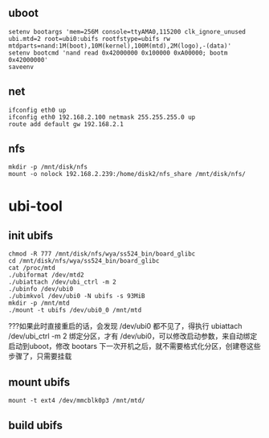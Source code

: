 ## uboot
    setenv bootargs 'mem=256M console=ttyAMA0,115200 clk_ignore_unused ubi.mtd=2 root=ubi0:ubifs rootfstype=ubifs rw mtdparts=nand:1M(boot),10M(kernel),100M(mtd),2M(logo),-(data)' 
    setenv bootcmd 'nand read 0x42000000 0x100000 0xA00000; bootm 0x42000000'
    saveenv
## net
    ifconfig eth0 up
    ifconfig eth0 192.168.2.100 netmask 255.255.255.0 up
    route add default gw 192.168.2.1
## nfs
    mkdir -p /mnt/disk/nfs
    mount -o nolock 192.168.2.239:/home/disk2/nfs_share /mnt/disk/nfs/
    
# ubi-tool
## init ubifs
    chmod -R 777 /mnt/disk/nfs/wya/ss524_bin/board_glibc
    cd /mnt/disk/nfs/wya/ss524_bin/board_glibc
    cat /proc/mtd
    ./ubiformat /dev/mtd2
    ./ubiattach /dev/ubi_ctrl -m 2
    ./ubinfo /dev/ubi0
    ./ubimkvol /dev/ubi0 -N ubifs -s 93MiB
    mkdir -p /mnt/mtd
    ./mount -t ubifs /dev/ubi0_0 /mnt/mtd
???如果此时直接重启的话，会发现 /dev/ubi0 都不见了，得执行 ubiattach /dev/ubi_ctrl -m 2 绑定分区，才有 /dev/ubi0，可以修改启动参数，来自动绑定
启动到uboot，修改 bootars
下一次开机之后，就不需要格式化分区，创建卷这些步骤了，只需要挂载
## mount ubifs
    mount -t ext4 /dev/mmcblk0p3 /mnt/mtd/
## build ubifs
    
